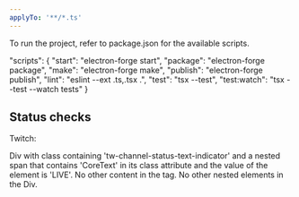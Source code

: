 ```yaml
---
applyTo: '**/*.ts'
---
```


To run the project, refer to package.json for the available scripts.

"scripts": {
    "start": "electron-forge start",
    "package": "electron-forge package",
    "make": "electron-forge make",
    "publish": "electron-forge publish",
    "lint": "eslint --ext .ts,.tsx .",
    "test": "tsx --test",
    "test:watch": "tsx --test --watch tests"
  }


## Status checks

Twitch:

Div with class containing 'tw-channel-status-text-indicator' and a nested span that contains 'CoreText' in its class attribute and the value of the element is 'LIVE'. No other content in the tag.
No other nested elements in the Div.